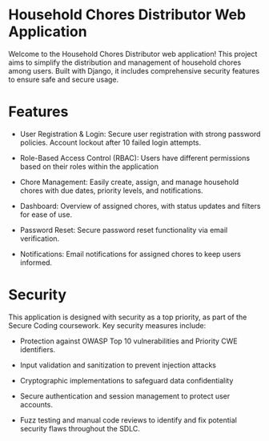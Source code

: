 # Household Chores Distributor Web Application

Welcome to the Household Chores Distributor web application! This project aims to simplify the distribution and management of household chores among users. Built with Django, it includes comprehensive security features to ensure safe and secure usage.

# Features

* User Registration & Login: Secure user registration with strong password policies. Account lockout after 10 failed login attempts.

* Role-Based Access Control (RBAC): Users have different permissions based on their roles within the application

* Chore Management: Easily create, assign, and manage household chores with due dates, priority levels, and notifications.

* Dashboard: Overview of assigned chores, with status updates and filters for ease of use.

* Password Reset: Secure password reset functionality via email verification.

* Notifications: Email notifications for assigned chores to keep users informed.


# Security

This application is designed with security as a top priority, as part of the Secure Coding coursework. 
Key security measures include:

* Protection against OWASP Top 10 vulnerabilities and Priority CWE identifiers.

* Input validation and sanitization to prevent injection attacks

* Cryptographic implementations to safeguard data confidentiality

* Secure authentication and session management to protect user accounts.

* Fuzz testing and manual code reviews to identify and fix potential security flaws throughout the SDLC.

